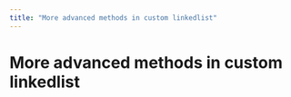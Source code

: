 ```yaml
---
title: "More advanced methods in custom linkedlist"
---
```


# More advanced methods in custom linkedlist